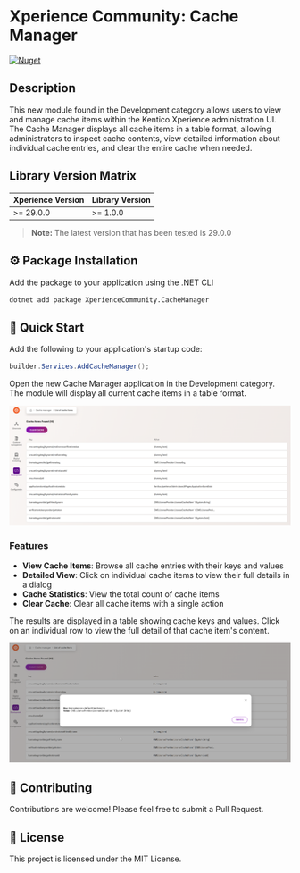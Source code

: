 # Xperience Community: Cache Manager

[![Nuget](https://img.shields.io/nuget/v/XperienceCommunity.CacheManager)](https://www.nuget.org/packages/XperienceCommunity.CacheManager)

## Description

This new module found in the Development category allows users to view and manage cache items within the Kentico Xperience administration UI. The Cache Manager displays all cache items in a table format, allowing administrators to inspect cache contents, view detailed information about individual cache entries, and clear the entire cache when needed.

## Library Version Matrix

| Xperience Version | Library Version |
|-------------------|-----------------|
| >= 29.0.0         | >= 1.0.0        |

> **Note:** The latest version that has been tested is 29.0.0

## ⚙️ Package Installation

Add the package to your application using the .NET CLI

```bash
dotnet add package XperienceCommunity.CacheManager
```

## 🚀 Quick Start

Add the following to your application's startup code:

```csharp
builder.Services.AddCacheManager();
```

Open the new Cache Manager application in the Development category. The module will display all current cache items in a table format.

![Cache Manager](images/list.png)

### Features

- **View Cache Items**: Browse all cache entries with their keys and values
- **Detailed View**: Click on individual cache items to view their full details in a dialog
- **Cache Statistics**: View the total count of cache items
- **Clear Cache**: Clear all cache items with a single action

The results are displayed in a table showing cache keys and values. Click on an individual row to view the full detail of that cache item's content.

![Cache Results](images/details.png)

## 🤝 Contributing

Contributions are welcome! Please feel free to submit a Pull Request.

## 📄 License

This project is licensed under the MIT License.